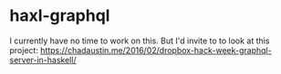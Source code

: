 # haxl-graphql
I currently have no time to work on this. But I'd invite to to look at this project: https://chadaustin.me/2016/02/dropbox-hack-week-graphql-server-in-haskell/
